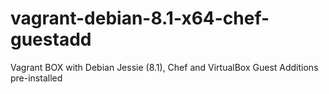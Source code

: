 # vagrant-debian-8.1-x64-chef-guestadd
Vagrant BOX with Debian Jessie (8.1), Chef and VirtualBox Guest Additions pre-installed
